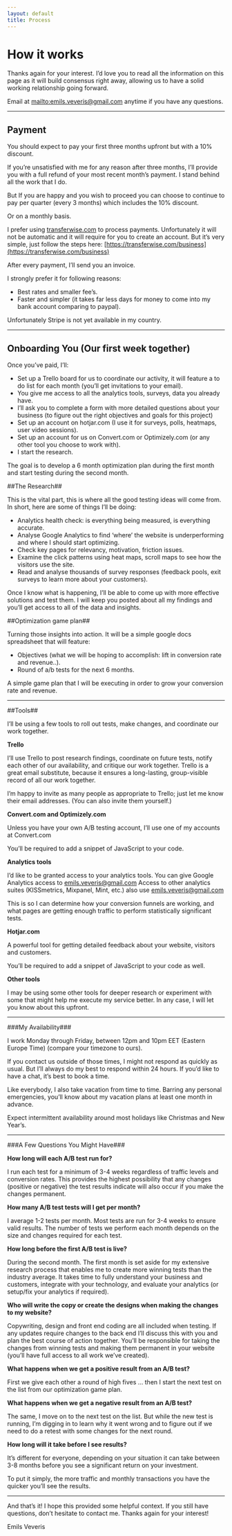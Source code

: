 ```yaml
---
layout: default
title: Process
---
```


# How it works #

Thanks again for your interest. I’d love you to read all the information on this page as it will build consensus right away, allowing us to have a solid working relationship going forward.

Email at <mailto:emils.veveris@gmail.com> anytime if you have any questions.

----

## Payment ##

You should expect to pay your first three months upfront but with a 10% discount. 

If you’re unsatisfied with me for any reason after three months, I’ll provide you with a full refund of your most recent month’s payment. I stand behind all the work that I do.

But If you are happy and you wish to proceed you can choose to continue to pay per quarter (every 3 months) which includes the 10% discount.

Or on a monthly basis. 

I prefer using [transferwise.com](https://transferwise.com/business) to process payments. Unfortunately it will not be automatic and it will require for you to create an account. But it’s very simple, just follow the steps here: [https://transferwise.com/business](https://transferwise.com/business)

After every payment, I’ll send you an invoice.
 
I strongly prefer it for following reasons:

* Best rates and smaller fee’s. 
* Faster and simpler (it takes far less days for money to come into my bank account comparing to paypal).
 
Unfortunately Stripe is not yet available in my country.

------

## Onboarding You (Our first week together) ##

Once you’ve paid, I’ll:

 * Set up a Trello board for us to coordinate our activity, it will feature a to do list for each month (you’ll get invitations to your email).
 * You give me access to all the analytics tools, surveys, data you already have.
 * I’ll ask you to complete a form with more detailed questions about your business (to figure out the right objectives and goals for this project)
 * Set up an account on hotjar.com (I use it for surveys, polls, heatmaps, user video sessions).
 * Set up an account for us on Convert.com or Optimizely.com (or any other tool you choose to work with).
 * I start the research.

The goal is to develop a 6 month optimization plan during the first month and start testing during the second month.

##The Research##

This is the vital part, this is where all the good testing ideas will come from. In short, here are some of things I’ll be doing:

 * Analytics health check: is everything being measured, is everything accurate.
 * Analyse Google Analytics to find ‘where’ the website is underperforming and where I should start optimizing.
 * Check key pages for relevancy, motivation, friction issues.
 * Examine the click patterns using heat maps, scroll maps to see how the visitors use the site. 
 * Read and analyse thousands of survey responses (feedback pools, exit surveys to learn more about your customers).

Once I know what is happening, I’ll be able to come up with more effective solutions and test them. I will keep you posted about all my findings and you’ll get access to all of the data and insights.

##Optimization game plan##

Turning those insights into action. It will be a simple google docs spreadsheet that will feature:

 * Objectives (what we will be hoping to accomplish: lift in conversion rate and revenue..).
 * Round of a/b tests for the next 6 months.
 
A simple game plan that I will be executing in order to grow your conversion rate and revenue.

-----

##Tools##

I’ll be using a few tools to roll out tests, make changes, and coordinate our work together.

**Trello**

I’ll use Trello to post  research findings, coordinate on future tests, notify each other of our availability, and critique our work together. Trello is a great email substitute, because it ensures a long-lasting, group-visible record of all our work together.

I’m happy to invite as many people as appropriate to Trello; just let me know their email addresses. (You can also invite them yourself.)

**Convert.com and Optimizely.com**

Unless you have your own A/B testing account, I’ll use one of my accounts at Convert.com 

You’ll be required to add a snippet of JavaScript to your code.

**Analytics tools**

I’d like to be granted access to your analytics tools.
You can give Google Analytics access to <emils.veveris@gmail.com> 
Access to other analytics suites (KISSmetrics, Mixpanel, Mint, etc.) also use <emils.veveris@gmail.com>

This is so I can determine how your conversion funnels are working, and what pages are getting enough traffic to perform statistically significant tests.

**Hotjar.com**

A powerful tool for getting detailed feedback about your website, visitors and customers.

You’ll be required to add a snippet of JavaScript to your code as well.

**Other tools**

I may be using some other tools for deeper research or experiment with some that might help me execute my service better. In any case, I will let you know about this upfront. 

-------

###My Availability###

I work Monday through Friday, between 12pm and 10pm EET (Eastern Europe Time) (compare your timezone to ours).
 
If you contact us outside of those times, I might not respond as quickly as usual. But I’ll always do my best to respond within 24 hours. If you’d like to have a chat, it’s best to book a time.

Like everybody, I also take vacation from time to time. Barring any personal emergencies, you’ll know about my vacation plans at least one month in advance.

Expect intermittent availability around most holidays like Christmas and New Year’s. 

-------

###A Few Questions You Might Have###

**How long will each A/B test run for?**

I run each test for a minimum of 3-4 weeks regardless of traffic levels and conversion rates. This provides the highest possibility that any changes (positive or negative) the test results indicate will also occur if you make the changes permanent.

**How many A/B test tests will I get per month?**

I average 1-2 tests per month. Most tests are run for 3-4 weeks to ensure valid results. The number of tests we perform each month depends on the size and changes required for each test.

**How long before the first A/B test is live?**

During the second month. The first month is set aside for my extensive research process that enables me to create more winning tests than the industry average. It takes time to fully understand your business and customers, integrate with your technology, and evaluate your analytics (or setup/fix your analytics if required).

**Who will write the copy or create the designs when making the changes to my website?**

Copywriting, design and front end coding are all included when testing. If any updates require changes to the back end I’ll discuss this with you and plan the best course of action together. You’ll be responsible for taking the changes from winning tests and making them permanent in your website (you’ll have full access to all work we’ve created).

**What happens when we get a positive result from an A/B test?**

First we give each other a round of high fives … then I start the next test on the list from our optimization game plan. 

**What happens when we get a negative result from an A/B test?**

The same, I move on to the next test on the list. But while the new test is running, I’m digging in to learn why it went wrong and to figure out if we need to do a retest with some changes for the next round.   

**How long will it take before I see results?**

It’s different for everyone, depending on your situation it can take between 3-8 months before you see a significant return on your investment. 

To put it simply, the more traffic and monthly transactions you have the quicker you’ll see the results.

-----


And that’s it! I hope this provided some helpful context. If you still have questions, don’t hesitate to contact me. Thanks again for your interest!

Emils Veveris
